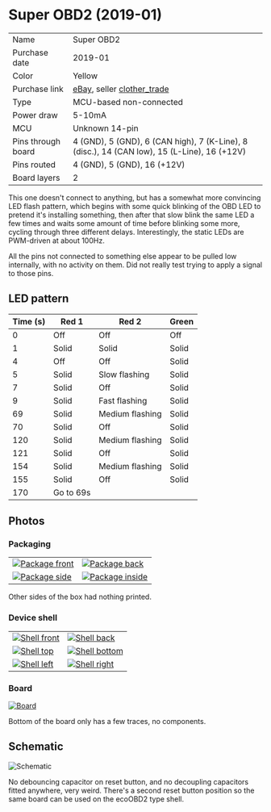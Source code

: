Super OBD2 (2019-01)
====================

|                    |                                                                                             |
|--------------------|---------------------------------------------------------------------------------------------|
| Name               | Super OBD2                                                                                  |
| Purchase date      | 2019-01                                                                                     |
| Color              | Yellow                                                                                      |
|Purchase link|[eBay](https://www.ebay.ca/itm/273571561327), seller [clother_trade](https://www.ebay.ca/usr/clother_trade)|
| Type               | MCU-based non-connected                                                                     |
| Power draw | 5-10mA |
| MCU                | Unknown 14-pin                                                                              |
| Pins through board | 4 (GND), 5 (GND), 6 (CAN high), 7 (K-Line), 8 (disc.), 14 (CAN low), 15 (L-Line), 16 (+12V) |
| Pins routed        | 4 (GND), 5 (GND), 16 (+12V)                                                                 |
| Board layers       | 2                                                                                           |

This one doesn't connect to anything, but has a somewhat more convincing LED
flash pattern, which begins with some quick blinking of the OBD LED to pretend
it's installing something, then after that slow blink the same LED a few times
and waits some amount of time before blinking some more, cycling through three
different delays. Interestingly, the static LEDs are PWM-driven at about 100Hz.

All the pins not connected to something else appear to be pulled low
internally, with no activity on them. Did not really test trying to apply a
signal to those pins.

LED pattern
-----------

| Time (s) | Red 1     | Red 2           | Green |
|----------|-----------|-----------------|-------|
| 0        | Off       | Off             | Off   |
| 1        | Solid     | Solid           | Solid |
| 4        | Off       | Off             | Solid |
| 5        | Solid     | Slow flashing   | Solid |
| 7        | Solid     | Off             | Solid |
| 9        | Solid     | Fast flashing   | Solid |
| 69       | Solid     | Medium flashing | Solid |
| 70       | Solid     | Off             | Solid |
| 120      | Solid     | Medium flashing | Solid |
| 121      | Solid     | Off             | Solid |
| 154      | Solid     | Medium flashing | Solid |
| 155      | Solid     | Off             | Solid |
| 170      | Go to 69s |                 |       |

Photos
------

### Packaging

<table>
<tbody>
<tr>
<td><a href="packaging/package_front.jpg"><img src="thumbs/package_front_t.jpg" alt="Package front"></a></td>
<td><a href="packaging/package_back.jpg"><img src="thumbs/package_back_t.jpg" alt="Package back"></a></td>
</tr>
<tr>
<td><a href="packaging/package_side.jpg"><img src="thumbs/package_side_t.jpg" alt="Package side"></a></td>
<td><a href="packaging/package_inside.jpg"><img src="thumbs/package_inside_t.jpg" alt="Package inside"></a></td>
</tr>
</tbody>
</table>

Other sides of the box had nothing printed.

### Device shell

<table>
<tbody>
<tr>
<td><a href="shell/front.jpg"><img src="thumbs/front_t.jpg" alt="Shell front"></a></td>
<td><a href="shell/back.jpg"><img src="thumbs/back_t.jpg" alt="Shell back"></a></td>
</tr>
<tr>
<td><a href="shell/top.jpg"><img src="thumbs/top_t.jpg" alt="Shell top"></a></td>
<td><a href="shell/bottom.jpg"><img src="thumbs/bottom_t.jpg" alt="Shell bottom"></a></td>
</tr>
<tr>
<td><a href="shell/left.jpg"><img src="thumbs/left_t.jpg" alt="Shell left"></a></td>
<td><a href="shell/right.jpg"><img src="thumbs/right_t.jpg" alt="Shell right"></a></td>
</tr>
</tbody>
</table>

### Board

<a href="board/board.jpg"><img src="thumbs/board_t.jpg" alt="Board"></a>

Bottom of the board only has a few traces, no components.

Schematic
---------

![Schematic](board/schematic.png)

No debouncing capacitor on reset button, and no decoupling capacitors fitted
anywhere, very weird. There's a second reset button position so the same board
can be used on the ecoOBD2 type shell.
